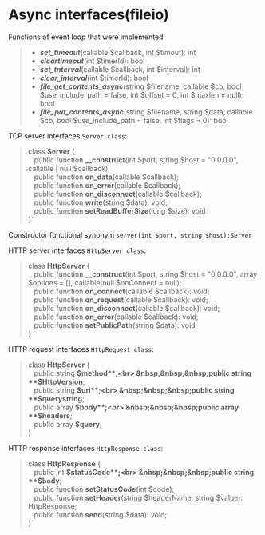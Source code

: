 # Async interfaces(fileio)

Functions of event loop that were implemented:
>-  **_set_timeout_**(callable $callback, int $timout): int
>-  **_cleartimeout_**(int $timerId): bool
>-  **_set_tnterval_**(callable $callback, int $interval): int
>-  **_clear_interval_**(int $timerId): bool
>-  **_file_get_contents_async_**(string $filename, callable $cb, bool $use_include_path = false, int $offset = 0, int $maxlen = null): bool
>-  **_file_put_contents_async_**(string $filename, string $data, callable $cb, bool $use_include_path = false, int $flags = 0): bool

TCP server interfaces `Server class`:
> class **Server** {<br>
 &nbsp;&nbsp;&nbsp;public function **__construct**(int $port, string $host = "0.0.0.0", callable | null $callback);<br>
 &nbsp;&nbsp;&nbsp;public function **on_data**(callable $callback);<br>
 &nbsp;&nbsp;&nbsp;public function **on_error**(callable $callback);<br>
 &nbsp;&nbsp;&nbsp;public function **on_disconnect**(callable $callback);<br>
 &nbsp;&nbsp;&nbsp;public function **write**(string $data): void;<br>
 &nbsp;&nbsp;&nbsp;public function **setReadBufferSize**(long $size): void<br>
 }`

Constructor functional synonym `server(int $port, string $host):Server`


HTTP server interfaces `HttpServer class`:
> class **HttpServer** {<br>
&nbsp;&nbsp;&nbsp;public function **__construct**(int $port, string $host = "0.0.0.0", array $options = [], callable|null $onConnect = null);<br>
&nbsp;&nbsp;&nbsp;public function **on_connect**(callable $callback): void;<br>
&nbsp;&nbsp;&nbsp;public function **on_request**(callable $callback): void;<br>
&nbsp;&nbsp;&nbsp;public function **on_disconnect**(callable $callback): void;<br>
&nbsp;&nbsp;&nbsp;public function **on_error**(callable $callback): void;<br>
&nbsp;&nbsp;&nbsp;public function **setPublicPath**(string $data): void;<br>
}

 
HTTP request interfaces `HttpRequest class`:
> class **HttpServer** {<br>
&nbsp;&nbsp;&nbsp;public string **$method**;<br>
&nbsp;&nbsp;&nbsp;public string **$HttpVersion**;<br>
&nbsp;&nbsp;&nbsp;public string **$uri**;<br>
&nbsp;&nbsp;&nbsp;public string **$querystring**;<br>
&nbsp;&nbsp;&nbsp;public array **$body**;<br>
&nbsp;&nbsp;&nbsp;public array **$headers**;<br>
&nbsp;&nbsp;&nbsp;public array **$query**;<br>
}

HTTP response interfaces `HttpResponse class`:
> class **HttpResponse** {<br>
&nbsp;&nbsp;&nbsp;public int **$statusCode**;<br>
&nbsp;&nbsp;&nbsp;public string **$body**;<br>
&nbsp;&nbsp;&nbsp;public function **setStatusCode**(int $code);<br>
&nbsp;&nbsp;&nbsp;public function **setHeader**(string $headerName, string $value): HttpResponse;<br>
&nbsp;&nbsp;&nbsp;public function **send**(string $data): void;<br>
}`
